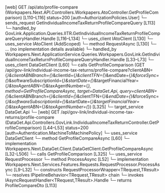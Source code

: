 [web] GET /api/ato/profile-compare  (Workpapers.Next.API.Controllers.Workpapers.AtoController.GetProfileComparison)  [L110–L116] status=200 [auth=AuthorizationPolicies.User]
  └─ sends_request GetIndividualIncomeTaxReturnProfileCompareQuery [L113]
    └─ handled_by GovLink.Application.Queries.IITR.GetIndividualIncomeTaxReturnProfileCompareQueryHandler.Handle [L116–L134]
      └─ uses_client IAtoClient [L130]
      └─ uses_service IAtoClient (AddScoped)
        └─ method RequestAsync [L130]
          └─ ... (no implementation details available)
    └─ handled_by Workpapers.Next.ApplicationService.Queries.Workpapers.GovLink.GetIndividualIncomeTaxReturnProfileCompareQueryHandler.Handle [L33–L73]
      └─ uses_client DataGetClient [L60]
        └─ calls GetProfileComparison (GET /api/gov-link/individual-income-tax-returns/profile-compare?clientABN={*}&clientABNBranch={*}&clientId={*}&clientTFN={*}&endDate={*}&forceSync={*}&softwareSubscriptionId={*}&startDate={*}&targetFinancialYear={*}&taxAgentABN={*}&taxAgentNumber={*}, method=GetProfileCompareAsync, target=DataGet.Api, query=clientABN={*}&clientABNBranch={*}&clientId={*}&clientTFN={*}&endDate={*}&forceSync={*}&softwareSubscriptionId={*}&startDate={*}&targetFinancialYear={*}&taxAgentABN={*}&taxAgentNumber={*}) [L325]
          └─ target_service DataGet.Api
            └─ [web] GET /api/gov-link/individual-income-tax-returns/profile-compare  (DataGet.Api.Controllers.GovLink.IndividualIncomeTaxReturnController.GetProfileComparison)  [L44–L53] status=200 [auth=Authentication.MachineToMachinePolicy]
      └─ uses_service DataGetClient
        └─ method GetProfileCompareAsync [L60]
          └─ implementation Workpapers.Next.DataGet.Client.DataGetClient.GetProfileCompareAsync [L32-L506]
            └─ calls GetProfileComparison [L325]
      └─ uses_service RequestProcessor
        └─ method ProcessAsync [L52]
          └─ implementation Workpapers.Next.Services.Features.Requests.RequestProcessor.ProcessAsync [L9-L32]
            └─ constructs RequestProcessorWrapper<TRequest,TResult>
            └─ resolves IPipelineBehavior<TRequest,TResult> chain
            └─ invokes IAsyncRequestHandler<TRequest,TResult>.Handle
  └─ returns ProfileCompareDto [L113]

